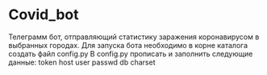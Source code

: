 # Covid_bot
Телеграмм бот, отправляющий статистику заражения коронавирусом в выбранных городах.
Для запуска бота необходимо в корне каталога создать файл config.py
В config.py прописать и заполнить следующие данные:
token
host
user
passwd
db
charset
